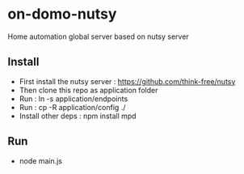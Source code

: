 on-domo-nutsy
=============

Home automation global server based on nutsy server

Install
-------

- First install the nutsy server : https://github.com/think-free/nutsy
- Then clone this repo as application folder
- Run : ln -s application/endpoints
- Run : cp -R application/config ./
- Install other deps : npm install mpd

Run
---

- node main.js


